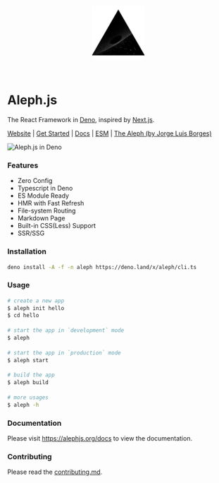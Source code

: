 <div align="center">
    <br/>
    <br/>
    <img src="./examples/hello-world/public/logo.png" width="120" height="120" />
    <br/>
    <br/>
    <br/>
</div>

# Aleph.js

The React Framework in [Deno](https://deno.land), inspired by [Next.js](https://nextjs.org).

[Website](https://alephjs.org) | [Get Started](https://alephjs.org/docs/get-started)  | [Docs](https://alephjs.org/docs) | [ESM](https://esm.sh) | [The Aleph  (by Jorge Luis Borges)](http://www.phinnweb.org/links/literature/borges/aleph.html)

![Aleph.js in Deno](https://github.com/postui/aleph.js/workflows/Aleph.js%20in%20Deno/badge.svg)

### Features
- Zero Config
- Typescript in Deno
- ES Module Ready
- HMR with Fast Refresh
- File-system Routing
- Markdown Page
- Built-in CSS(Less) Support
- SSR/SSG

### Installation
```bash
deno install -A -f -n aleph https://deno.land/x/aleph/cli.ts
```

### Usage
```bash
# create a new app
$ aleph init hello
$ cd hello

# start the app in `development` mode
$ aleph

# start the app in `production` mode
$ aleph start

# build the app
$ aleph build

# more usages
$ aleph -h
```

### Documentation
Please visit https://alephjs.org/docs to view the documentation.

### Contributing
Please read the [contributing.md](CONTRIBUTING.md).

